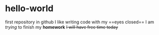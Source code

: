 # hello-world
first repository in github
I like writing code with my ==eyes closed==
I am *trying* to finish my **homework**
~~I will have free time today~~
